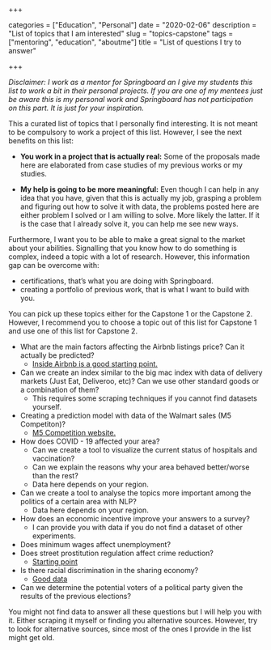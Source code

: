 +++ 

categories = ["Education", "Personal"]
date = "2020-02-06"
description = "List of topics that I am interested"
slug = "topics-capstone"
tags = ["mentoring", "education", "aboutme"]
title = "List of questions I try to answer"

+++

_Disclaimer: I work as a mentor for Springboard an I give my students this list to work a bit in their personal projects. If you are one of my mentees just be aware this is my personal work and Springboard has not participation on this part. It is just for your inspiration._

This a curated list of topics that I personally find interesting. It is not meant to be compulsory to work a project of this list. However, I see the next benefits on this list:

- **You work in a project that is actually real:** Some of the proposals made here are elaborated from case studies of my previous works or my studies.

- **My help is going to be more meaningful:** Even though I can help in any idea that you have, given that this is actually my job, grasping a problem and figuring out how to solve it with data, the problems posted here are either problem I solved or I am willing to solve. More likely the latter. If it is the case that I already solve it, you can help me see new ways.

Furthermore, I want you to be able to make a great signal to the market about your abilities. 
Signalling that you know how to do something is complex, indeed a topic with a lot of research. However, this information gap can be overcome with:
- certifications, that’s what you are doing with Springboard.
- creating a portfolio of previous work, that is what I want to build with you.

You can pick up these topics either for the Capstone 1 or the Capstone 2. However, I recommend you to choose a topic out of this list for Capstone 1 and use one of this list for Capstone 2.

- What are the main factors affecting the Airbnb listings price? Can it actually be predicted?
    - [Inside Airbnb is a good starting point.](http://insideairbnb.com/)
- Can we create an index similar to the big mac index with data of delivery markets (Just Eat, Deliveroo, etc)? Can we use other standard goods or a combination of them? 
    - This requires some scraping techniques if you cannot find datasets yourself.
- Creating a prediction model with data of the Walmart sales (M5 Competiton)?
    - [M5 Competition website.](https://www.kaggle.com/c/m5-forecasting-accuracy)
- How does COVID - 19 affected your area? 
    - Can we create a tool to visualize the current status of hospitals and vaccination? 
    - Can we explain the reasons why your area behaved better/worse than the rest?
    - Data here depends on your region.
- Can we create a tool to analyse the topics more important among the politics of a certain area with NLP?
    - Data here depends on your region.
- How does an economic incentive improve your answers to a survey?
    - I can provide you with data if you do not find a dataset of other experiments.
- Does minimum wages affect unemployment? 
- Does street prostitution regulation affect crime reduction?
    - [Starting point](https://www.openicpsr.org/openicpsr/project/114656/version/V1/view)
- Is there racial discrimination in the sharing economy?
    - [Good data](https://www.openicpsr.org/openicpsr/project/113691/version/V1/view)
- Can we determine the potential voters of a political party given the results of the previous elections?

You might not find data to answer all these questions but I will help you with it. Either scraping it myself or finding you alternative sources. However, try to look for alternative sources, since most of the ones I provide in the list might get old.


